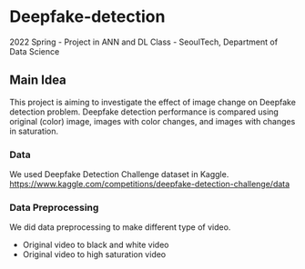 # Deepfake-detection
2022 Spring - Project in ANN and DL Class - SeoulTech, Department of Data Science

## Main Idea
This project is aiming to investigate the effect of image change on Deepfake detection problem. Deepfake detection performance is compared using original (color) image, images with color changes, and images with changes in saturation.

### Data
We used Deepfake Detection Challenge dataset in Kaggle. https://www.kaggle.com/competitions/deepfake-detection-challenge/data

### Data Preprocessing
We did data preprocessing to make different type of video.
- Original video to black and white video
- Original video to high saturation video
